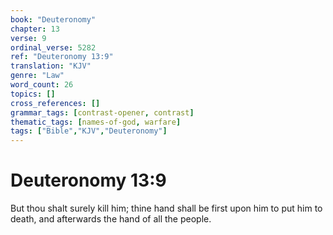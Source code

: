 ```yaml
---
book: "Deuteronomy"
chapter: 13
verse: 9
ordinal_verse: 5282
ref: "Deuteronomy 13:9"
translation: "KJV"
genre: "Law"
word_count: 26
topics: []
cross_references: []
grammar_tags: [contrast-opener, contrast]
thematic_tags: [names-of-god, warfare]
tags: ["Bible","KJV","Deuteronomy"]
---
```


# Deuteronomy 13:9

But thou shalt surely kill him; thine hand shall be first upon him to put him to death, and afterwards the hand of all the people.
